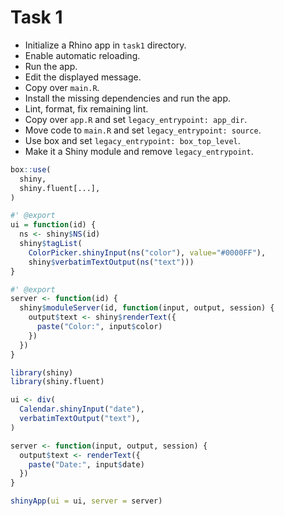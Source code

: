 # Task 1

* Initialize a Rhino app in `task1` directory.
* Enable automatic reloading.
* Run the app.
* Edit the displayed message.
* Copy over `main.R`.
* Install the missing dependencies and run the app.
* Lint, format, fix remaining lint.
* Copy over `app.R` and set `legacy_entrypoint: app_dir`.
* Move code to `main.R` and set `legacy_entrypoint: source`.
* Use box and set `legacy_entrypoint: box_top_level`.
* Make it a Shiny module and remove `legacy_entrypoint`.

```r
box::use(
  shiny,
  shiny.fluent[...],
)

#' @export
ui = function(id) {
  ns <- shiny$NS(id)
  shiny$tagList(
    ColorPicker.shinyInput(ns("color"), value="#0000FF"),
    shiny$verbatimTextOutput(ns("text")))
}

#' @export
server <- function(id) {
  shiny$moduleServer(id, function(input, output, session) {
    output$text <- shiny$renderText({
      paste("Color:", input$color)
    })
  })
}
```

```r
library(shiny)
library(shiny.fluent)

ui <- div(
  Calendar.shinyInput("date"),
  verbatimTextOutput("text"),
)

server <- function(input, output, session) {
  output$text <- renderText({
    paste("Date:", input$date)
  })
}

shinyApp(ui = ui, server = server)
```
